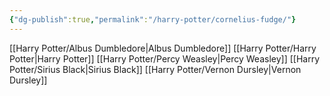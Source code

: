 ```yaml
---
{"dg-publish":true,"permalink":"/harry-potter/cornelius-fudge/"}
---
```


[[Harry Potter/Albus Dumbledore\|Albus Dumbledore]]
[[Harry Potter/Harry Potter\|Harry Potter]]
[[Harry Potter/Percy Weasley\|Percy Weasley]]
[[Harry Potter/Sirius Black\|Sirius Black]]
[[Harry Potter/Vernon Dursley\|Vernon Dursley]]
